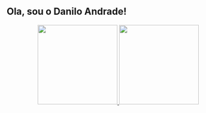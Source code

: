 ## Ola, sou o Danilo Andrade!


<div align="center">
  <a href="https://github.com/dandrade-meli">
  <img height="180em" src="https://github-readme-stats.vercel.app/api?username=dandrade-meli&show_icons=true&theme=dark&include_all_commits=true&count_private=true"/>
  <img height="180em" src="https://github-readme-stats.vercel.app/api/top-langs/?username=dandrade-meli&layout=compact&langs_count=7&theme=dark"/>
</div>

<!--
**dandrade-meli/dandrade-meli** is a ✨ _special_ ✨ repository because its `README.md` (this file) appears on your GitHub profile.

Here are some ideas to get you started:

- 🔭 I’m currently working on ...
- 🌱 I’m currently learning ...
- 👯 I’m looking to collaborate on ...
- 🤔 I’m looking for help with ...
- 💬 Ask me about ...
- 📫 How to reach me: ...
- 😄 Pronouns: ...
- ⚡ Fun fact: ...
-->
